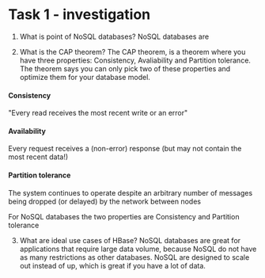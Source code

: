 # Task 1 - investigation

1. What is point of NoSQL databases?
NoSQL databases are 

2. What is the CAP theorem?
The CAP theorem, is a theorem where you have three properties: Consistency, Avaliability and Partition tolerance. The theorem says you can only pick two of these properties and optimize them for your database model. 

#### Consistency
"Every read receives the most recent write or an error"

#### Availability
Every request receives a (non-error) response (but may not contain the most recent data!)

#### Partition tolerance
The system continues to operate despite an arbitrary number of messages being dropped (or delayed) by the network between nodes  

For NoSQL databases the two properties are Consistency and Partition tolerance

3. What are ideal use cases of HBase?
NoSQL databases are great for applications that require large data volume, because NoSQL do not have as many restrictions as other databases. NoSQL are designed to scale out instead of up, which is great if you have a lot of data. 
